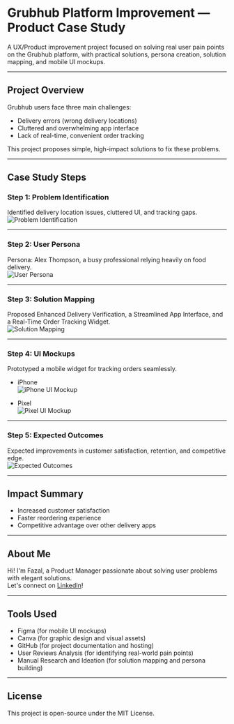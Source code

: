 # Grubhub Platform Improvement — Product Case Study

A UX/Product improvement project focused on solving real user pain points on the Grubhub platform, with practical solutions, persona creation, solution mapping, and mobile UI mockups.

---

## Project Overview

Grubhub users face three main challenges:
-  Delivery errors (wrong delivery locations)
-  Cluttered and overwhelming app interface
-  Lack of real-time, convenient order tracking

This project proposes simple, high-impact solutions to fix these problems.

---

##  Case Study Steps

### Step 1: Problem Identification
Identified delivery location issues, cluttered UI, and tracking gaps.  
![Problem Identification](./images/step1_problem_identification.png)

---

### Step 2: User Persona
Persona: Alex Thompson, a busy professional relying heavily on food delivery.  
![User Persona](./images/step2_user_persona.png)

---

### Step 3: Solution Mapping
Proposed Enhanced Delivery Verification, a Streamlined App Interface, and a Real-Time Order Tracking Widget.  
![Solution Mapping](./images/step3_solution_mapping.png)

---

### Step 4: UI Mockups
Prototyped a mobile widget for tracking orders seamlessly.

- iPhone  
  ![iPhone UI Mockup](./images/step4_ui_mockup_iphone.png)

- Pixel  
  ![Pixel UI Mockup](./images/step4_ui_mockup_pixel.png)

---

### Step 5: Expected Outcomes
Expected improvements in customer satisfaction, retention, and competitive edge.  
![Expected Outcomes](./images/step5_expected_outcomes.png)

---

## Impact Summary

- Increased customer satisfaction
- Faster reordering experience
- Competitive advantage over other delivery apps

---

## About Me

Hi! I'm Fazal, a Product Manager passionate about solving user problems with elegant solutions.  
Let's connect on [LinkedIn](https://www.linkedin.com/in/fazal-fazal-mba/)!

---

## Tools Used
- Figma (for mobile UI mockups)
- Canva (for graphic design and visual assets)
- GitHub (for project documentation and hosting)
- User Reviews Analysis (for identifying real-world pain points)
- Manual Research and Ideation (for solution mapping and persona building)


---

## License
This project is open-source under the MIT License.
